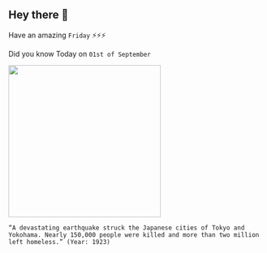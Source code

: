 ## Hey there 👋
Have an amazing `Friday` ⚡⚡⚡

Did you know Today on `01st of September`
 
 [<img src="https://cdn.britannica.com/77/205677-050-1782118C/Damage-Tokyo-Yokohama-earthquake-1923.jpg" width="300" />](http://www.greatkantoearthquake.com/aftermath.html) 
 ```
“A devastating earthquake struck the Japanese cities of Tokyo and Yokohama. Nearly 150,000 people were killed and more than two million left homeless.” (Year: 1923)
```
